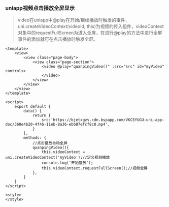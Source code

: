 ### uniapp视频点击播放全屏显示

> video在uniapp中@play在开始/继续播放时触发的事件， uni.createVideoContext(videoId, this)为视频的传入组件，videoContext 对象中的requestFullScreen为进入全屏，在进行@play的方法中进行全屏事件的添加就可在点击播放时触发全屏。

```vue
<template>
	<view>
		<view class="page-body">
			<view class="page-section">
				<video @play="quanpingVideo()" :src="src" id="myVideo" controls>
				</video>
			</view>
		</view>
	</view>
</template>

<script>
	export default {
		data() {
			return {
				src:'https://bjetxgzv.cdn.bspapp.com/VKCEYUGU-uni-app-doc/360e4b20-4f4b-11eb-8a36-ebb87efcf8c0.mp4',
			}
		},
		methods: {
			//点击播放自动全屏
			quanpingVideo(){
				this.videoContext = uni.createVideoContext('myVideo');//定义视频播放
				console.log('开始播放');
				this.videoContext.requestFullScreen();//视频全屏
			},
		}
	}
</script>

<style>
</style>

```

